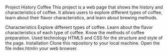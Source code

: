 Project History Coffee
This project is a web page that shows the history and characteristics of coffee. It allows users to explore different types of coffee, learn about their flavor characteristics, and learn about brewing methods.

Characteristics
Explore different types of coffee.
Learn about the flavor characteristics of each type of coffee.
Know the methods of coffee preparation.
Used technology
HTML5 and CSS for the structure and style of the page.
Installation
Clone this repository to your local machine.
Open the file index.htmlin your web browser.